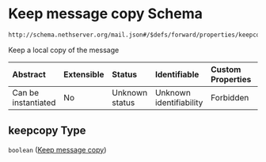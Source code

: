 # Keep message copy Schema

```txt
http://schema.nethserver.org/mail.json#/$defs/forward/properties/keepcopy
```

Keep a local copy of the message

| Abstract            | Extensible | Status         | Identifiable            | Custom Properties | Additional Properties | Access Restrictions | Defined In                                      |
| :------------------ | :--------- | :------------- | :---------------------- | :---------------- | :-------------------- | :------------------ | :---------------------------------------------- |
| Can be instantiated | No         | Unknown status | Unknown identifiability | Forbidden         | Allowed               | none                | [mail.json\*](mail.json "open original schema") |

## keepcopy Type

`boolean` ([Keep message copy](mail-defs-forward-settings-properties-keep-message-copy.md))
